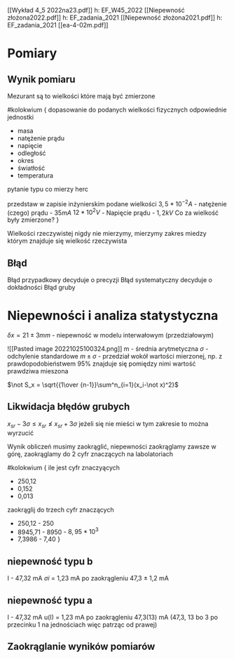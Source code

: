 [[Wykład 4_5 2022na23.pdf]] h: EF_W45_2022
[[Niepewność złożona2022.pdf]] h: EF_zadania_2021
[[Niepewność złożona2021.pdf]] h: EF_zadania_2021
[[ea-4-02m.pdf]]

# Pomiary
## Wynik pomiaru

Mezurant są to wielkości które mają być zmierzone

#kolokwium {
dopasowanie do podanych wielkości fizycznych odpowiednie jednostki
- masa
- natężenie prądu
- napięcie
- odległość
- okres
- światłość
- temperatura

pytanie typu co mierzy herc

przedstaw w zapisie inżynierskim podane wielkości
$3,5 * 10^{-2} A$ - natężenie (czego) prądu - $35 mA$
$12 * 10^2 V$ - Napięcie prądu - $1,2 kV$
Co za wielkość były zmierzone?
}



Wielkości rzeczywistej nigdy nie mierzymy, mierzymy zakres miedzy którym znajduje się wielkość rzeczywista

## Błąd
Błąd przypadkowy decyduje o precyzji
Błąd systematyczny decyduje o dokładności
Błąd gruby

# Niepewności i analiza statystyczna

$\delta x = 21\pm3 mm$  - niepewność w modelu interwałowym (przedziałowym)

![[Pasted image 20221025100324.png]] 
m - średnia arytmetyczna
$\sigma$ - odchylenie standardowe
$m\pm \sigma$ - przedział wokół wartości mierzonej, np. z prawdopodobieństwem 95% znajduje się pomiędzy nimi wartość prawdziwa mieszona



$\not S_x = \sqrt{{1\over {n-1}}\sum^n_{i=1}(x_i-\not x)^2}$    

## Likwidacja błędów grubych
$x_{sr} - 3\sigma \leq x_{sr} \not\leq x_{sr} + 3\sigma$ 
jeżeli się nie mieści w tym zakresie to można wyrzucić

Wynik obliczeń musimy zaokrąglić, niepewności zaokrąglamy zawsze w górę, zaokrąglamy do 2 cyfr znaczących na labolatoriach

#kolokwium {
ile jest cyfr znaczyących
- 250,12
- 0,152
- 0,013

zaokrąglij do trzech cyfr znaczących
- 250,12 - 250
- 8945,71 - 8950 - $8,95*10^3$
- 7,3986 - 7,40
}



## niepewność typu b
I - 47,32 mA    $\sigma i$ = 1,23 mA
po zaokrągleniu 47,3 $\pm$ 1,2 mA

## niepewność typu a
I - 47,32 mA    u(I) = 1,23 mA
po zaokrągleniu 47,3(13) mA (47,3, 13 bo 3 po przecinku 1 na jednościach więc patrząc od prawej)



## Zaokrąglanie wyników pomiarów

